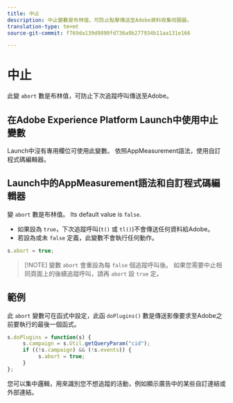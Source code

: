 ```yaml
---
title: 中止
description: 中止變數是布林值，可防止點擊傳送至Adobe資料收集伺服器。
translation-type: tm+mt
source-git-commit: f769da139d9890fd736a9b277934b11aa131e166

---
```



# 中止

此變 `abort` 數是布林值，可防止下次追蹤呼叫傳送至Adobe。

## 在Adobe Experience Platform Launch中使用中止變數

Launch中沒有專用欄位可使用此變數。 依照AppMeasurement語法，使用自訂程式碼編輯器。

## Launch中的AppMeasurement語法和自訂程式碼編輯器

變 `abort` 數是布林值。 Its default value is `false`.

* 如果設為 `true`，下次追蹤呼叫(`t()` 或 `tl()`)不會傳送任何資料給Adobe。
* 若設為或未 `false` 定義，此變數不會執行任何動作。

```js
s.abort = true;
```

> [!NOTE] 變數 `abort` 會重設為每 `false` 個追蹤呼叫後。 如果您需要中止相同頁面上的後續追蹤呼叫，請再 `abort` 設 `true` 定。

## 範例

此 `abort` 變數可在函式中設定，此函 `doPlugins()` 數是傳送影像要求至Adobe之前要執行的最後一個函式。

```js
s.doPlugins = function(s) {
     s.campaign = s.Util.getQueryParam("cid");
     if ((!s.campaign) && (!s.events)) {
          s.abort = true;
     }
};
```

您可以集中邏輯，用來識別您不想追蹤的活動，例如顯示廣告中的某些自訂連結或外部連結。
